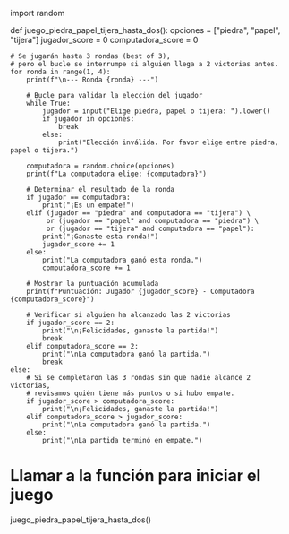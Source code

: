 import random

def juego_piedra_papel_tijera_hasta_dos():
    opciones = ["piedra", "papel", "tijera"]
    jugador_score = 0
    computadora_score = 0

    # Se jugarán hasta 3 rondas (best of 3),
    # pero el bucle se interrumpe si alguien llega a 2 victorias antes.
    for ronda in range(1, 4):
        print(f"\n--- Ronda {ronda} ---")

        # Bucle para validar la elección del jugador
        while True:
            jugador = input("Elige piedra, papel o tijera: ").lower()
            if jugador in opciones:
                break
            else:
                print("Elección inválida. Por favor elige entre piedra, papel o tijera.")

        computadora = random.choice(opciones)
        print(f"La computadora elige: {computadora}")

        # Determinar el resultado de la ronda
        if jugador == computadora:
            print("¡Es un empate!")
        elif (jugador == "piedra" and computadora == "tijera") \
             or (jugador == "papel" and computadora == "piedra") \
             or (jugador == "tijera" and computadora == "papel"):
            print("¡Ganaste esta ronda!")
            jugador_score += 1
        else:
            print("La computadora ganó esta ronda.")
            computadora_score += 1

        # Mostrar la puntuación acumulada
        print(f"Puntuación: Jugador {jugador_score} - Computadora {computadora_score}")

        # Verificar si alguien ha alcanzado las 2 victorias
        if jugador_score == 2:
            print("\n¡Felicidades, ganaste la partida!")
            break
        elif computadora_score == 2:
            print("\nLa computadora ganó la partida.")
            break
    else:
        # Si se completaron las 3 rondas sin que nadie alcance 2 victorias,
        # revisamos quién tiene más puntos o si hubo empate.
        if jugador_score > computadora_score:
            print("\n¡Felicidades, ganaste la partida!")
        elif computadora_score > jugador_score:
            print("\nLa computadora ganó la partida.")
        else:
            print("\nLa partida terminó en empate.")

# Llamar a la función para iniciar el juego
juego_piedra_papel_tijera_hasta_dos()
